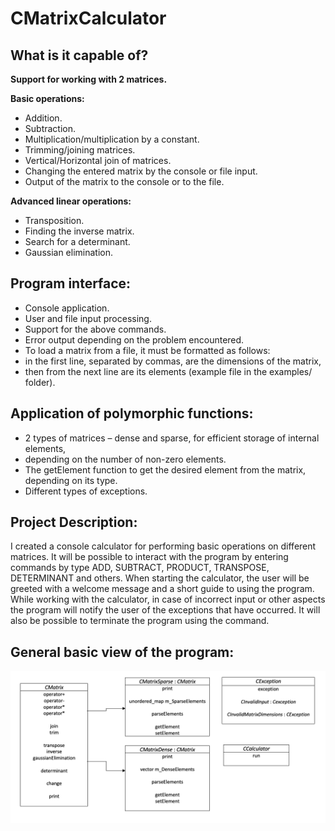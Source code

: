 # CMatrixCalculator

## What is it capable of?
**Support for working with 2 matrices.**

**Basic operations:**
* Addition.
* Subtraction.
* Multiplication/multiplication by a constant.
* Trimming/joining matrices.
* Vertical/Horizontal join of matrices.
* Changing the entered matrix by the console or file input.
* Output of the matrix to the console or to the file.

**Advanced linear operations:**
* Transposition.
* Finding the inverse matrix.
* Search for a determinant.
* Gaussian elimination.

## Program interface:
* Console application.
* User and file input processing.
* Support for the above commands.
* Error output depending on the problem encountered.
* To load a matrix from a file, it must be formatted as follows: 
* in the first line, separated by commas, are the dimensions of the matrix, 
* then from the next line are its elements (example file in the examples/ folder).

## Application of polymorphic functions:
* 2 types of matrices – dense and sparse, for efficient storage of internal elements, 
* depending on the number of non-zero elements.
* The getElement function to get the desired element from the matrix, depending on its type.
* Different types of exceptions.

## Project Description:
I created a console calculator for performing basic operations on different matrices. It will be possible to interact with the program by entering commands by type 
ADD, SUBTRACT, PRODUCT, TRANSPOSE, DETERMINANT 
and others. When starting the calculator, the user will be greeted with a welcome message and a short guide to using the program. While working with the calculator, in case of incorrect input or other aspects the program will notify the user of the exceptions that have occurred. It will also be possible to terminate the program using the command.

## General basic view of the program:
![Calculator structure](/assets/basic_structure.png)
